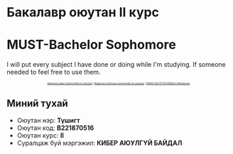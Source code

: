 # Бакалавр оюутан II курс
# MUST-Bachelor Sophomore
I will put every subject I have done or doing while I'm studying. If someone needed to feel free to use them.
 

<p align="center" style="font-size:5px"><a href="https://www.must.edu.mn/mn/">Шинжлэх ухаан технологийн их сургууль</a> | <a href="http://sict.edu.mn/">Мэдээлэл холбооны технологийн их сургууль</a> | <a href="">КИБЕР АЮУЛГҮЙ БАЙДАЛ (Хамтарсан)</a></p>

Миний тухай
------------------------
<ul>
  <li>Оюутан нэр: <b>Түшигт</b></li>
  <li>Оюутан код: <b>B221870516</b></li>
  <li>Оюутан курс: <b>II</b></li>
  <li>Суралцаж буй мэргэжил: <b>КИБЕР АЮУЛГҮЙ БАЙДАЛ</b></li>
</ul>
